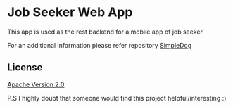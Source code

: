 # Job Seeker Web App

This app is used as the rest backend for a mobile app of job seeker

For an additional information please refer repository  [SimpleDog](https://github.com/LinkedHK/SimpleDog)

## License

[Apache Version 2.0](http://www.apache.org/licenses/LICENSE-2.0.html)

P.S I highly doubt that someone would find this project helpful/interesting :)


